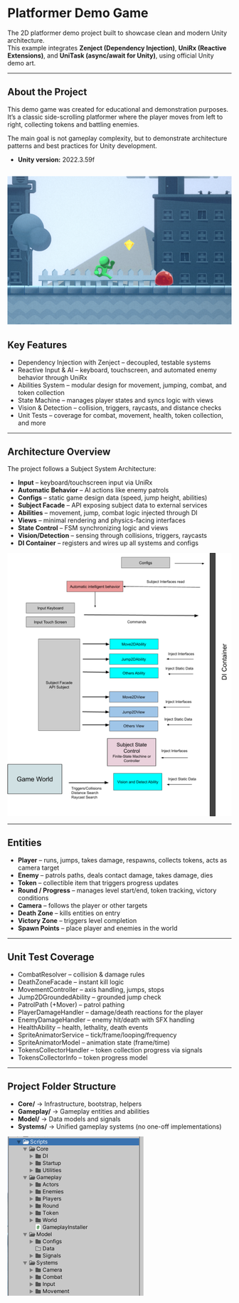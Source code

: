 # Platformer Demo Game

The 2D platformer demo project built to showcase clean and modern Unity architecture.  
This example integrates **Zenject (Dependency Injection)**, **UniRx (Reactive Extensions)**, and **UniTask (async/await for Unity)**, using official Unity demo art.

---

## About the Project

This demo game was created for educational and demonstration purposes.  
It’s a classic side-scrolling platformer where the player moves from left to right, collecting tokens and battling enemies.

The main goal is not gameplay complexity, but to demonstrate architecture patterns and best practices for Unity development.

- **Unity version:** 2022.3.59f

![Gameplay Screenshot](docs/image3.png)
---

## Key Features

- Dependency Injection with Zenject – decoupled, testable systems  
- Reactive Input & AI – keyboard, touchscreen, and automated enemy behavior through UniRx  
- Abilities System – modular design for movement, jumping, combat, and token collection  
- State Machine – manages player states and syncs logic with views  
- Vision & Detection – collision, triggers, raycasts, and distance checks  
- Unit Tests – coverage for combat, movement, health, token collection, and more  

---

## Architecture Overview

The project follows a Subject System Architecture:

- **Input** – keyboard/touchscreen input via UniRx  
- **Automatic Behavior** – AI actions like enemy patrols  
- **Configs** – static game design data (speed, jump height, abilities)  
- **Subject Facade** – API exposing subject data to external services  
- **Abilities** – movement, jump, combat logic injected through DI  
- **Views** – minimal rendering and physics-facing interfaces  
- **State Control** – FSM synchronizing logic and views  
- **Vision/Detection** – sensing through collisions, triggers, raycasts  
- **DI Container** – registers and wires up all systems and configs  

![arch](docs/image2.png)

---

## Entities

- **Player** – runs, jumps, takes damage, respawns, collects tokens, acts as camera target  
- **Enemy** – patrols paths, deals contact damage, takes damage, dies  
- **Token** – collectible item that triggers progress updates  
- **Round / Progress** – manages level start/end, token tracking, victory conditions  
- **Camera** – follows the player or other targets  
- **Death Zone** – kills entities on entry  
- **Victory Zone** – triggers level completion  
- **Spawn Points** – place player and enemies in the world  

---

## Unit Test Coverage

- CombatResolver – collision & damage rules  
- DeathZoneFacade – instant kill logic  
- MovementController – axis handling, jumps, stops  
- Jump2DGroundedAbility – grounded jump check  
- PatrolPath (+Mover) – patrol pathing  
- PlayerDamageHandler – damage/death reactions for the player  
- EnemyDamageHandler – enemy hit/death with SFX handling  
- HealthAbility – health, lethality, death events  
- SpriteAnimatorService – tick/frame/looping/frequency  
- SpriteAnimatorModel – animation state (frame/time)  
- TokensCollectorHandler – token collection progress via signals  
- TokensCollectorInfo – token progress model  

---

## Project Folder Structure

- **Core/** → Infrastructure, bootstrap, helpers
- **Gameplay/** → Gameplay entities and abilities
- **Model/** → Data models and signals
- **Systems/** → Unified gameplay systems (no one-off implementations)

![org](docs/image1.png)
